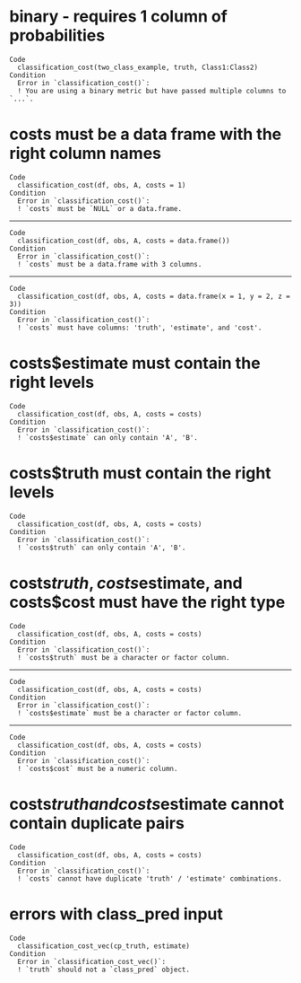 # binary - requires 1 column of probabilities

    Code
      classification_cost(two_class_example, truth, Class1:Class2)
    Condition
      Error in `classification_cost()`:
      ! You are using a binary metric but have passed multiple columns to `...`.

# costs must be a data frame with the right column names

    Code
      classification_cost(df, obs, A, costs = 1)
    Condition
      Error in `classification_cost()`:
      ! `costs` must be `NULL` or a data.frame.

---

    Code
      classification_cost(df, obs, A, costs = data.frame())
    Condition
      Error in `classification_cost()`:
      ! `costs` must be a data.frame with 3 columns.

---

    Code
      classification_cost(df, obs, A, costs = data.frame(x = 1, y = 2, z = 3))
    Condition
      Error in `classification_cost()`:
      ! `costs` must have columns: 'truth', 'estimate', and 'cost'.

# costs$estimate must contain the right levels

    Code
      classification_cost(df, obs, A, costs = costs)
    Condition
      Error in `classification_cost()`:
      ! `costs$estimate` can only contain 'A', 'B'.

# costs$truth must contain the right levels

    Code
      classification_cost(df, obs, A, costs = costs)
    Condition
      Error in `classification_cost()`:
      ! `costs$truth` can only contain 'A', 'B'.

# costs$truth, costs$estimate, and costs$cost must have the right type

    Code
      classification_cost(df, obs, A, costs = costs)
    Condition
      Error in `classification_cost()`:
      ! `costs$truth` must be a character or factor column.

---

    Code
      classification_cost(df, obs, A, costs = costs)
    Condition
      Error in `classification_cost()`:
      ! `costs$estimate` must be a character or factor column.

---

    Code
      classification_cost(df, obs, A, costs = costs)
    Condition
      Error in `classification_cost()`:
      ! `costs$cost` must be a numeric column.

# costs$truth and costs$estimate cannot contain duplicate pairs

    Code
      classification_cost(df, obs, A, costs = costs)
    Condition
      Error in `classification_cost()`:
      ! `costs` cannot have duplicate 'truth' / 'estimate' combinations.

# errors with class_pred input

    Code
      classification_cost_vec(cp_truth, estimate)
    Condition
      Error in `classification_cost_vec()`:
      ! `truth` should not a `class_pred` object.


